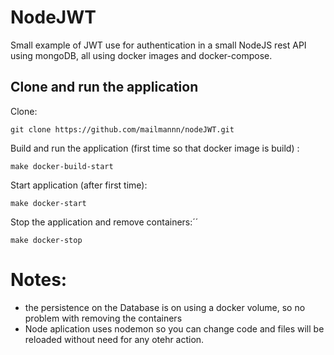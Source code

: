 # NodeJWT
Small example of JWT use for authentication in a small NodeJS rest API using mongoDB, all using docker images and docker-compose.


## Clone and run the application

Clone:

````
git clone https://github.com/mailmannn/nodeJWT.git

````

Build and run the application (first time so that docker image is build) :


````
make docker-build-start

````

Start application (after first time):

````
make docker-start

````


Stop the application and remove containers:´´

````
make docker-stop 

````

# Notes: 
  - the persistence on the Database is on using a docker volume, so no problem with removing the containers
  - Node aplication uses nodemon so you can change code and files will be reloaded without need for any otehr action.
